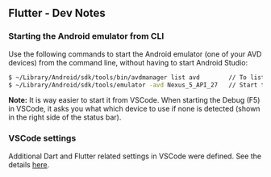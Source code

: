 ## Flutter - Dev Notes

### Starting the Android emulator from CLI

Use the following commands to start the Android emulator (one of your AVD devices) from the command line, without having to start Android Studio:

```bash
$ ~/Library/Android/sdk/tools/bin/avdmanager list avd        // To list the existing virtual devices.
$ ~/Library/Android/sdk/tools/emulator -avd Nexus_5_API_27   // Start the device having that name.
```
**Note:** It is way easier to start it from VSCode. When starting the Debug (F5) in VSCode, it asks you what which device to use if none is detected (shown in the right side of the status bar).

### VSCode settings

Additional Dart and Flutter related settings in VSCode were defined. See the details [here](../_IDEs/vscode/readme.md).
